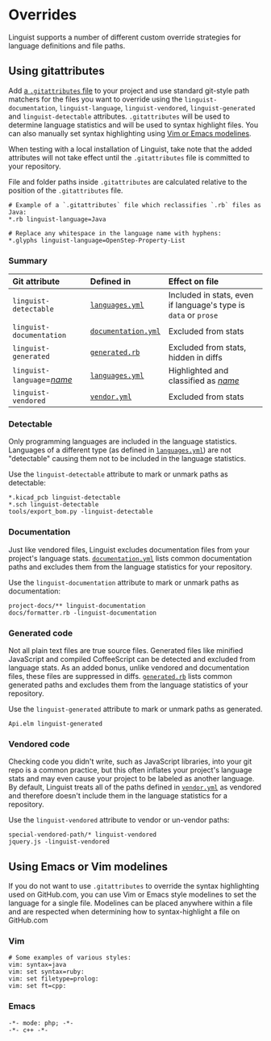 # Overrides

Linguist supports a number of different custom override strategies for language definitions and file paths.

## Using gitattributes

Add [a `.gitattributes` file](https://git-scm.com/docs/gitattributes) to your project and use standard git-style path matchers for the files you want to override using the `linguist-documentation`, `linguist-language`, `linguist-vendored`, `linguist-generated`  and `linguist-detectable` attributes.
`.gitattributes` will be used to determine language statistics and will be used to syntax highlight files.
You can also manually set syntax highlighting using [Vim or Emacs modelines](#using-emacs-or-vim-modelines).

When testing with a local installation of Linguist, take note that the added attributes will not take effect until the `.gitattributes` file is committed to your repository.

File and folder paths inside `.gitattributes` are calculated relative to the position of the `.gitattributes` file.

```gitattributes
# Example of a `.gitattributes` file which reclassifies `.rb` files as Java:
*.rb linguist-language=Java

# Replace any whitespace in the language name with hyphens:
*.glyphs linguist-language=OpenStep-Property-List
```

### Summary

<!------------------------------------------------------------------------------------------------------------------------------------------->
 | Git attribute                                  | Defined in            | Effect on file                                                  |
 |:-----------------------------------------------|:----------------------|:----------------------------------------------------------------|
 | `linguist-detectable`                          | [`languages.yml`]     | Included in stats, even if language's type is `data` or `prose` |
 | `linguist-documentation`                       | [`documentation.yml`] | Excluded from stats                                             |
 | `linguist-generated`                           | [`generated.rb`]      | Excluded from stats, hidden in diffs                            |
 | `linguist-language`=<var><ins>name</ins></var> | [`languages.yml`]     | Highlighted and classified as <var><ins>name</ins></var>        |
 | `linguist-vendored`                            | [`vendor.yml`]        | Excluded from stats                                             |
<!------------------------------------------------------------------------------------------------------------------------------------------->

### Detectable

Only programming languages are included in the language statistics.
Languages of a different type (as defined in [`languages.yml`]) are not "detectable" causing them not to be included in the language statistics.

Use the `linguist-detectable` attribute to mark or unmark paths as detectable:

```gitattributes
*.kicad_pcb linguist-detectable
*.sch linguist-detectable
tools/export_bom.py -linguist-detectable
```

### Documentation

Just like vendored files, Linguist excludes documentation files from your project's language stats.
[`documentation.yml`] lists common documentation paths and excludes them from the language statistics for your repository.

Use the `linguist-documentation` attribute to mark or unmark paths as documentation:

```gitattributes
project-docs/** linguist-documentation
docs/formatter.rb -linguist-documentation
```

### Generated code

Not all plain text files are true source files.
Generated files like minified JavaScript and compiled CoffeeScript can be detected and excluded from language stats.
As an added bonus, unlike vendored and documentation files, these files are suppressed in diffs.
[`generated.rb`] lists common generated paths and excludes them from the language statistics of your repository.

Use the `linguist-generated` attribute to mark or unmark paths as generated.

```gitattributes
Api.elm linguist-generated
```

### Vendored code

Checking code you didn't write, such as JavaScript libraries, into your git repo is a common practice, but this often inflates your project's language stats and may even cause your project to be labeled as another language.
By default, Linguist treats all of the paths defined in [`vendor.yml`] as vendored and therefore doesn't include them in the language statistics for a repository.

Use the `linguist-vendored` attribute to vendor or un-vendor paths:

```gitattributes
special-vendored-path/* linguist-vendored
jquery.js -linguist-vendored
```

## Using Emacs or Vim modelines

If you do not want to use `.gitattributes` to override the syntax highlighting used on GitHub.com, you can use Vim or Emacs style modelines to set the language for a single file.
Modelines can be placed anywhere within a file and are respected when determining how to syntax-highlight a file on GitHub.com

### Vim
```
# Some examples of various styles:
vim: syntax=java
vim: set syntax=ruby:
vim: set filetype=prolog:
vim: set ft=cpp:
```

### Emacs
```
-*- mode: php; -*-
-*- c++ -*-
```

[`documentation.yml`]: /lib/linguist/documentation.yml
[`languages.yml`]:     /lib/linguist/languages.yml
[`generated.rb`]:      /lib/linguist/generated.rb
[`vendor.yml`]:        /lib/linguist/vendor.yml
